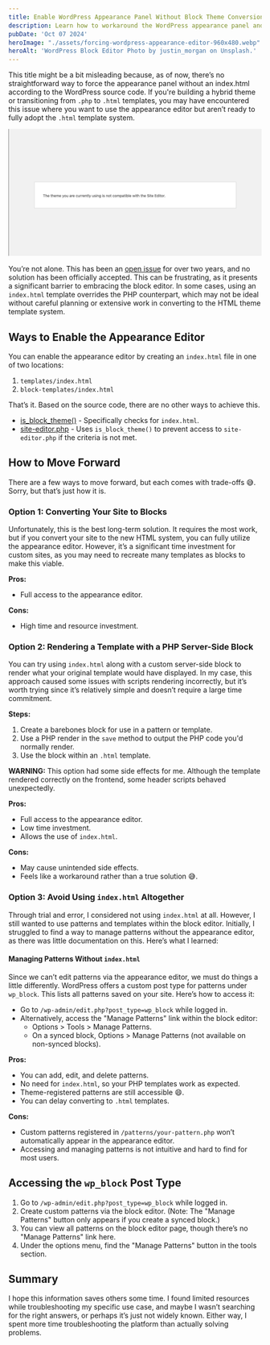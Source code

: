 ```yaml
---
title: Enable WordPress Appearance Panel Without Block Theme Conversion
description: Learn how to workaround the WordPress appearance panel and manage patterns without fully converting to block themes. Practical solutions for hybrid themes and custom sites.
pubDate: 'Oct 07 2024'
heroImage: "./assets/forcing-wordpress-appearance-editor-960x480.webp"
heroAlt: 'WordPress Block Editor Photo by justin_morgan on Unsplash.'
---
```


This title might be a bit misleading because, as of now, there’s no straightforward way to force the appearance panel without an index.html according to the WordPress source code. If you're building a hybrid theme or transitioning from `.php` to `.html` templates, you may have encountered this issue where you want to use the appearance editor but aren’t ready to fully adopt the `.html` template system.

![Blocked when trying to access the appearance editor directly](./assets/appearance-editor-not-enabled.webp)

You’re not alone. This has been an [open issue](https://github.com/WordPress/gutenberg/issues/39931) for over two years, and no solution has been officially accepted. This can be frustrating, as it presents a significant barrier to embracing the block editor. In some cases, using an `index.html` template overrides the PHP counterpart, which may not be ideal without careful planning or extensive work in converting to the HTML theme template system.

## Ways to Enable the Appearance Editor

You can enable the appearance editor by creating an `index.html` file in one of two locations:

1. `templates/index.html`
2. `block-templates/index.html`

That’s it. Based on the source code, there are no other ways to achieve this.

- [is_block_theme()](https://github.com/WordPress/WordPress/blob/master/wp-includes/class-wp-theme.php#L1577-L1597) - Specifically checks for `index.html`.
- [site-editor.php](https://github.com/WordPress/WordPress/blob/49ed36d7173058f25fb429a53d357902d8da9e91/wp-admin/site-editor.php#L29-L35) - Uses `is_block_theme()` to prevent access to `site-editor.php` if the criteria is not met.

## How to Move Forward

There are a few ways to move forward, but each comes with trade-offs 😅. Sorry, but that’s just how it is.

### Option 1: Converting Your Site to Blocks

Unfortunately, this is the best long-term solution. It requires the most work, but if you convert your site to the new HTML system, you can fully utilize the appearance editor. However, it’s a significant time investment for custom sites, as you may need to recreate many templates as blocks to make this viable.

**Pros:**
- Full access to the appearance editor.

**Cons:**
- High time and resource investment.

### Option 2: Rendering a Template with a PHP Server-Side Block

You can try using `index.html` along with a custom server-side block to render what your original template would have displayed. In my case, this approach caused some issues with scripts rendering incorrectly, but it’s worth trying since it’s relatively simple and doesn’t require a large time commitment.

**Steps:**

1. Create a barebones block for use in a pattern or template.
2. Use a PHP render in the `save` method to output the PHP code you'd normally render.
3. Use the block within an `.html` template.

**WARNING:**
This option had some side effects for me. Although the template rendered correctly on the frontend, some header scripts behaved unexpectedly.

**Pros:**
- Full access to the appearance editor.
- Low time investment.
- Allows the use of `index.html`.

**Cons:**
- May cause unintended side effects.
- Feels like a workaround rather than a true solution 😅.

### Option 3: Avoid Using `index.html` Altogether

Through trial and error, I considered not using `index.html` at all. However, I still wanted to use patterns and templates within the block editor. Initially, I struggled to find a way to manage patterns without the appearance editor, as there was little documentation on this. Here’s what I learned:

#### Managing Patterns Without `index.html`

Since we can’t edit patterns via the appearance editor, we must do things a little differently. WordPress offers a custom post type for patterns under `wp_block`. This lists all patterns saved on your site. Here’s how to access it:

- Go to `/wp-admin/edit.php?post_type=wp_block` while logged in.
- Alternatively, access the "Manage Patterns" link within the block editor:
  - Options > Tools > Manage Patterns.
  - On a synced block, Options > Manage Patterns (not available on non-synced blocks).

**Pros:**
- You can add, edit, and delete patterns.
- No need for `index.html`, so your PHP templates work as expected.
- Theme-registered patterns are still accessible 😄.
- You can delay converting to `.html` templates.

**Cons:**
- Custom patterns registered in `/patterns/your-pattern.php` won’t automatically appear in the appearance editor.
- Accessing and managing patterns is not intuitive and hard to find for most users.

## Accessing the `wp_block` Post Type

1. Go to `/wp-admin/edit.php?post_type=wp_block` while logged in.
2. Create custom patterns via the block editor. (Note: The "Manage Patterns" button only appears if you create a synced block.)
3. You can view all patterns on the block editor page, though there’s no "Manage Patterns" link here.
4. Under the options menu, find the "Manage Patterns" button in the tools section.

## Summary

I hope this information saves others some time. I found limited resources while troubleshooting my specific use case, and maybe I wasn’t searching for the right answers, or perhaps it’s just not widely known. Either way, I spent more time troubleshooting the platform than actually solving problems.

